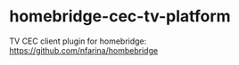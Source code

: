 # homebridge-cec-tv-platform
TV CEC client plugin for homebridge: https://github.com/nfarina/hombebridge
